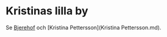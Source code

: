 # Kristinas lilla by

Se [Bjerehof](Bjerehof.md) och [Kristina Pettersson](Kristina Pettersson.md).
